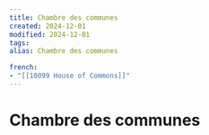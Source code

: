 ```yaml
---
title: Chambre des communes
created: 2024-12-01
modified: 2024-12-01
tags: 
alias: Chambre des communes

french:
- "[[10099 House of Commons]]"
---
```

# Chambre des communes
